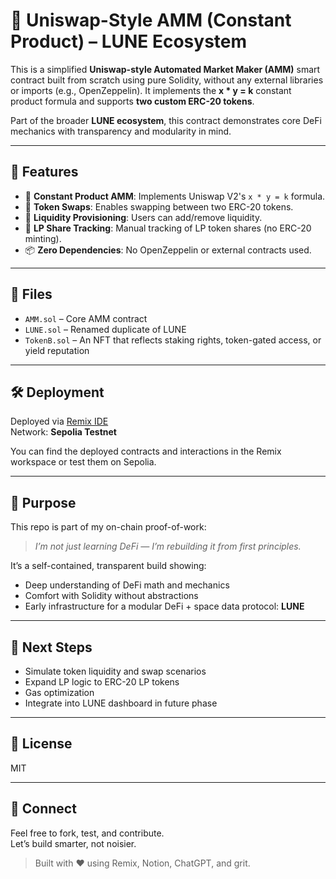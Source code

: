 # 🔁 Uniswap-Style AMM (Constant Product) – LUNE Ecosystem

This is a simplified **Uniswap-style Automated Market Maker (AMM)** smart contract built from scratch using pure Solidity, without any external libraries or imports (e.g., OpenZeppelin). It implements the **x * y = k** constant product formula and supports **two custom ERC-20 tokens**.

Part of the broader **LUNE ecosystem**, this contract demonstrates core DeFi mechanics with transparency and modularity in mind.

---

## 🚀 Features

- 🧮 **Constant Product AMM**: Implements Uniswap V2's `x * y = k` formula.
- 🔀 **Token Swaps**: Enables swapping between two ERC-20 tokens.
- 🏦 **Liquidity Provisioning**: Users can add/remove liquidity.
- 🧾 **LP Share Tracking**: Manual tracking of LP token shares (no ERC-20 minting).
- 📦 **Zero Dependencies**: No OpenZeppelin or external contracts used.

---

## 📂 Files

- `AMM.sol` – Core AMM contract
- `LUNE.sol` – Renamed duplicate of LUNE 
- `TokenB.sol` – An NFT that reflects staking rights, token-gated access, or yield reputation

---

## 🛠️ Deployment

Deployed via [Remix IDE](https://remix.ethereum.org)  
Network: **Sepolia Testnet**

You can find the deployed contracts and interactions in the Remix workspace or test them on Sepolia.

---

## 🧠 Purpose

This repo is part of my on-chain proof-of-work:  
> *I’m not just learning DeFi — I’m rebuilding it from first principles.*

It’s a self-contained, transparent build showing:
- Deep understanding of DeFi math and mechanics
- Comfort with Solidity without abstractions
- Early infrastructure for a modular DeFi + space data protocol: **LUNE**

---

## 📌 Next Steps

- Simulate token liquidity and swap scenarios
- Expand LP logic to ERC-20 LP tokens
- Gas optimization
- Integrate into LUNE dashboard in future phase

---

## 📜 License

MIT

---

## 🤝 Connect

Feel free to fork, test, and contribute.  
Let’s build smarter, not noisier.

> Built with ❤️ using Remix, Notion, ChatGPT, and grit.


